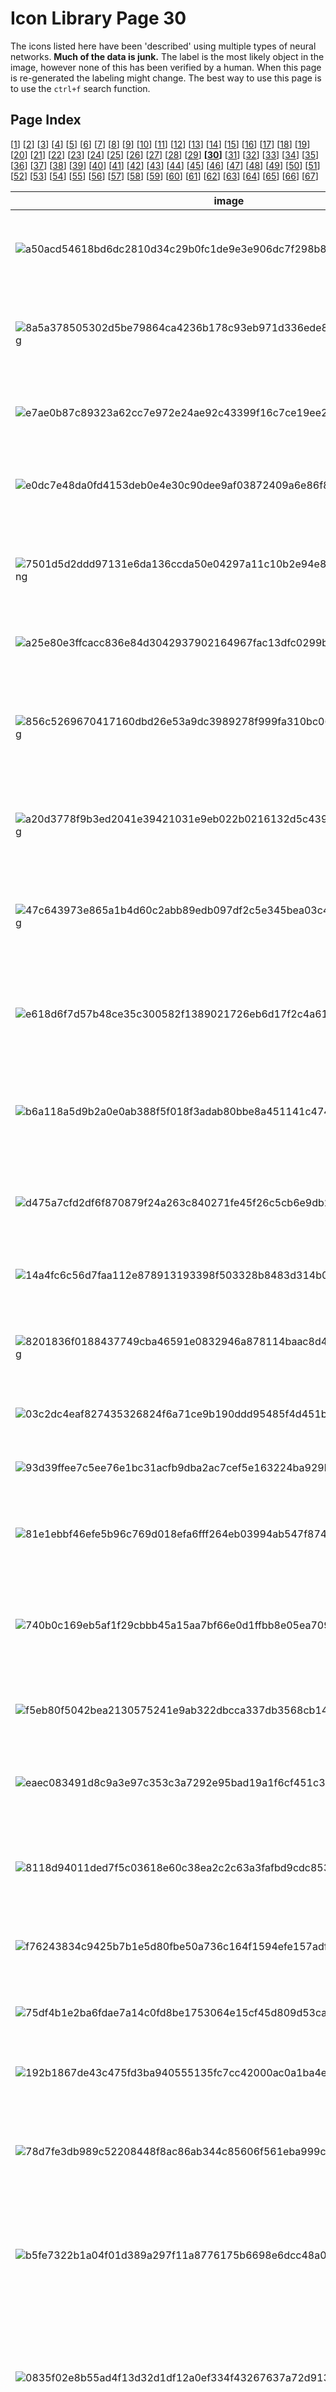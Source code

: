 # Icon Library Page 30

The icons listed here have been 'described' using multiple types of neural networks. **Much of the data is junk.** The label is the most likely object in the image, however none of this has been verified by a human. When this page is re-generated the labeling might change.
The best way to use this page is to use the `ctrl+f` search function.

## Page Index

[[1](/docs/toyo/icons/icon_library_page_01.md)] [[2](/docs/toyo/icons/icon_library_page_02.md)] [[3](/docs/toyo/icons/icon_library_page_03.md)] [[4](/docs/toyo/icons/icon_library_page_04.md)] [[5](/docs/toyo/icons/icon_library_page_05.md)] [[6](/docs/toyo/icons/icon_library_page_06.md)] [[7](/docs/toyo/icons/icon_library_page_07.md)] [[8](/docs/toyo/icons/icon_library_page_08.md)] [[9](/docs/toyo/icons/icon_library_page_09.md)] [[10](/docs/toyo/icons/icon_library_page_10.md)] [[11](/docs/toyo/icons/icon_library_page_11.md)] [[12](/docs/toyo/icons/icon_library_page_12.md)] [[13](/docs/toyo/icons/icon_library_page_13.md)] [[14](/docs/toyo/icons/icon_library_page_14.md)] [[15](/docs/toyo/icons/icon_library_page_15.md)] [[16](/docs/toyo/icons/icon_library_page_16.md)] [[17](/docs/toyo/icons/icon_library_page_17.md)] [[18](/docs/toyo/icons/icon_library_page_18.md)] [[19](/docs/toyo/icons/icon_library_page_19.md)] [[20](/docs/toyo/icons/icon_library_page_20.md)] [[21](/docs/toyo/icons/icon_library_page_21.md)] [[22](/docs/toyo/icons/icon_library_page_22.md)] [[23](/docs/toyo/icons/icon_library_page_23.md)] [[24](/docs/toyo/icons/icon_library_page_24.md)] [[25](/docs/toyo/icons/icon_library_page_25.md)] [[26](/docs/toyo/icons/icon_library_page_26.md)] [[27](/docs/toyo/icons/icon_library_page_27.md)] [[28](/docs/toyo/icons/icon_library_page_28.md)] [[29](/docs/toyo/icons/icon_library_page_29.md)] **[[30](/docs/toyo/icons/icon_library_page_30.md)]** [[31](/docs/toyo/icons/icon_library_page_31.md)] [[32](/docs/toyo/icons/icon_library_page_32.md)] [[33](/docs/toyo/icons/icon_library_page_33.md)] [[34](/docs/toyo/icons/icon_library_page_34.md)] [[35](/docs/toyo/icons/icon_library_page_35.md)] [[36](/docs/toyo/icons/icon_library_page_36.md)] [[37](/docs/toyo/icons/icon_library_page_37.md)] [[38](/docs/toyo/icons/icon_library_page_38.md)] [[39](/docs/toyo/icons/icon_library_page_39.md)] [[40](/docs/toyo/icons/icon_library_page_40.md)] [[41](/docs/toyo/icons/icon_library_page_41.md)] [[42](/docs/toyo/icons/icon_library_page_42.md)] [[43](/docs/toyo/icons/icon_library_page_43.md)] [[44](/docs/toyo/icons/icon_library_page_44.md)] [[45](/docs/toyo/icons/icon_library_page_45.md)] [[46](/docs/toyo/icons/icon_library_page_46.md)] [[47](/docs/toyo/icons/icon_library_page_47.md)] [[48](/docs/toyo/icons/icon_library_page_48.md)] [[49](/docs/toyo/icons/icon_library_page_49.md)] [[50](/docs/toyo/icons/icon_library_page_50.md)] [[51](/docs/toyo/icons/icon_library_page_51.md)] [[52](/docs/toyo/icons/icon_library_page_52.md)] [[53](/docs/toyo/icons/icon_library_page_53.md)] [[54](/docs/toyo/icons/icon_library_page_54.md)] [[55](/docs/toyo/icons/icon_library_page_55.md)] [[56](/docs/toyo/icons/icon_library_page_56.md)] [[57](/docs/toyo/icons/icon_library_page_57.md)] [[58](/docs/toyo/icons/icon_library_page_58.md)] [[59](/docs/toyo/icons/icon_library_page_59.md)] [[60](/docs/toyo/icons/icon_library_page_60.md)] [[61](/docs/toyo/icons/icon_library_page_61.md)] [[62](/docs/toyo/icons/icon_library_page_62.md)] [[63](/docs/toyo/icons/icon_library_page_63.md)] [[64](/docs/toyo/icons/icon_library_page_64.md)] [[65](/docs/toyo/icons/icon_library_page_65.md)] [[66](/docs/toyo/icons/icon_library_page_66.md)] [[67](/docs/toyo/icons/icon_library_page_67.md)] 

| image | labels |
| - | - |
| ![a50acd54618bd6dc2810d34c29b0fc1de9e3e906dc7f298b823f4a93c1e4f6df.png](/img/icons/a50acd54618bd6dc2810d34c29b0fc1de9e3e906dc7f298b823f4a93c1e4f6df.png) | hourglass, sun, nipple, safety pin, honeycomb, stopwatch, stop watch |
| ![8a5a378505302d5be79864ca4236b178c93eb971d336ede8e1e0f1233f7c32c0.png](/img/icons/8a5a378505302d5be79864ca4236b178c93eb971d336ede8e1e0f1233f7c32c0.png) | thresher, dog, thresher, chain saw, thresher, thrasher, threshing machine, chain saw, chainsaw |
| ![e7ae0b87c89323a62cc7e972e24ae92c43399f16c7ce19ee20b10850bd2cfec8.png](/img/icons/e7ae0b87c89323a62cc7e972e24ae92c43399f16c7ce19ee20b10850bd2cfec8.png) | waffle iron, person, sunscreen, panpipe, safety pin, tick |
| ![e0dc7e48da0fd4153deb0e4e30c90dee9af03872409a6e86f83271425aff9485.png](/img/icons/e0dc7e48da0fd4153deb0e4e30c90dee9af03872409a6e86f83271425aff9485.png) | sunscreen, person, nipple, oil filter, sunscreen, sunblock, sun blocker, nipple |
| ![7501d5d2ddd97131e6da136ccda50e04297a11c10b2e94e833c158b5a4245823.png](/img/icons/7501d5d2ddd97131e6da136ccda50e04297a11c10b2e94e833c158b5a4245823.png) | ocarina, cat, safety pin, Japanese spaniel, magnetic compass, chain saw, chainsaw |
| ![a25e80e3ffcacc836e84d3042937902164967fac13dfc0299b1ed31bc5abcc87.png](/img/icons/a25e80e3ffcacc836e84d3042937902164967fac13dfc0299b1ed31bc5abcc87.png) | screw, person, screw, plate rack, tick, plate rack |
| ![856c5269670417160dbd26e53a9dc3989278f999fa310bc060fc6d691842b561.png](/img/icons/856c5269670417160dbd26e53a9dc3989278f999fa310bc060fc6d691842b561.png) | waffle iron, spaceship, lotion, screw, hand-held computer, hand-held microcomputer, espresso maker |
| ![a20d3778f9b3ed2041e39421031e9eb022b0216132d5c439851e0fb48e034aa8.png](/img/icons/a20d3778f9b3ed2041e39421031e9eb022b0216132d5c439851e0fb48e034aa8.png) | pedestal, tree, nipple, pedestal, hourglass, pedestal, plinth, footstall |
| ![47c643973e865a1b4d60c2abb89edb097df2c5e345bea03c45f179d5d8b37a18.png](/img/icons/47c643973e865a1b4d60c2abb89edb097df2c5e345bea03c45f179d5d8b37a18.png) | chain saw, person, maraca, black-and-tan coonhound, comic book, ocarina, sweet potato |
| ![e618d6f7d57b48ce35c300582f1389021726eb6d17f2c4a61d777aef4099e9e4.png](/img/icons/e618d6f7d57b48ce35c300582f1389021726eb6d17f2c4a61d777aef4099e9e4.png) | digital watch, person, nipple, magnetic compass, safety pin, pick, plectrum, plectron |
| ![b6a118a5d9b2a0e0ab388f5f018f3adab80bbe8a451141c474594c1d741797b9.png](/img/icons/b6a118a5d9b2a0e0ab388f5f018f3adab80bbe8a451141c474594c1d741797b9.png) | espresso maker, person, chain saw, waffle iron, chain saw, chainsaw, chain saw, chainsaw |
| ![d475a7cfd2df6f870879f24a263c840271fe45f26c5cb6e9db23e3d1be7fed79.png](/img/icons/d475a7cfd2df6f870879f24a263c840271fe45f26c5cb6e9db23e3d1be7fed79.png) | maraca, person, maraca, chime, letter opener, paper knife, paperknife, tick |
| ![14a4fc6c56d7faa112e878913193398f503328b8483d314b0d8cc009398af2f9.png](/img/icons/14a4fc6c56d7faa112e878913193398f503328b8483d314b0d8cc009398af2f9.png) | Windsor tie, phone, nipple, Windsor tie, safety pin, Windsor tie |
| ![8201836f0188437749cba46591e0832946a878114baac8d41a4b9471c529ad4f.png](/img/icons/8201836f0188437749cba46591e0832946a878114baac8d41a4b9471c529ad4f.png) | throne, person, nipple, stopwatch, bearskin, busby, shako, throne |
| ![03c2dc4eaf827435326824f6a71ce9b190ddd95485f4d451b6fce9c3b1c77cfc.png](/img/icons/03c2dc4eaf827435326824f6a71ce9b190ddd95485f4d451b6fce9c3b1c77cfc.png) | oboe, tree, screw, whistle, quill, quill pen, screw |
| ![93d39ffee7c5ee76e1bc31acfb9dba2ac7cef5e163224ba929b7e4f8eb619a9c.png](/img/icons/93d39ffee7c5ee76e1bc31acfb9dba2ac7cef5e163224ba929b7e4f8eb619a9c.png) | spotlight, sun, punching bag, lemon, maraca, ping-pong ball |
| ![81e1ebbf46efe5b96c769d018efa6fff264eb03994ab547f874a333c77c34599.png](/img/icons/81e1ebbf46efe5b96c769d018efa6fff264eb03994ab547f874a333c77c34599.png) | Windsor tie, tree, analog clock, safety pin, magnetic compass, safety pin |
| ![740b0c169eb5af1f29cbbb45a15aa7bf66e0d1ffbb8e05ea709af0ba9dabf9e3.png](/img/icons/740b0c169eb5af1f29cbbb45a15aa7bf66e0d1ffbb8e05ea709af0ba9dabf9e3.png) | folding chair, dog, Kerry blue terrier, affenpinscher, German short-haired pointer, otterhound, otter hound |
| ![f5eb80f5042bea2130575241e9ab322dbcca337db3568cb14cbb9de41dfdb23d.png](/img/icons/f5eb80f5042bea2130575241e9ab322dbcca337db3568cb14cbb9de41dfdb23d.png) | waffle iron, person, waffle iron, maraca, pickelhaube, Windsor tie |
| ![eaec083491d8c9a3e97c353c3a7292e95bad19a1f6cf451c330d65c2cc726ffc.png](/img/icons/eaec083491d8c9a3e97c353c3a7292e95bad19a1f6cf451c330d65c2cc726ffc.png) | plate rack, cat, combination lock, loupe, pick, plectrum, plectron, neck brace |
| ![8118d94011ded7f5c03618e60c38ea2c2c63a3fafbd9cdc8533c51a6feb42d99.png](/img/icons/8118d94011ded7f5c03618e60c38ea2c2c63a3fafbd9cdc8533c51a6feb42d99.png) | pedestal, phone, loupe, pedestal, pedestal, plinth, footstall, pedestal, plinth, footstall |
| ![f76243834c9425b7b1e5d80fbe50a736c164f1594efe157adfa44d603348c985.png](/img/icons/f76243834c9425b7b1e5d80fbe50a736c164f1594efe157adfa44d603348c985.png) | maze, tree, book jacket, maze, maze, labyrinth, maze, labyrinth |
| ![75df4b1e2ba6fdae7a14c0fd8be1753064e15cf45d809d53ca32d67a47601eac.png](/img/icons/75df4b1e2ba6fdae7a14c0fd8be1753064e15cf45d809d53ca32d67a47601eac.png) | bearskin, person, milk can, bearskin, torch, waffle iron |
| ![192b1867de43c475fd3ba940555135fc7cc42000ac0a1ba4eef0f1f1986ae473.png](/img/icons/192b1867de43c475fd3ba940555135fc7cc42000ac0a1ba4eef0f1f1986ae473.png) | Windsor tie, person, packet, lotion, ski, packet |
| ![78d7fe3db989c52208448f8ac86ab344c85606f561eba999c07002df0a5ce80f.png](/img/icons/78d7fe3db989c52208448f8ac86ab344c85606f561eba999c07002df0a5ce80f.png) | spotlight, person, thresher, table lamp, stopwatch, stop watch, stopwatch, stop watch |
| ![b5fe7322b1a04f01d389a297f11a8776175b6698e6dcc48a097d3f39c2473311.png](/img/icons/b5fe7322b1a04f01d389a297f11a8776175b6698e6dcc48a097d3f39c2473311.png) | assault rifle, person, spatula, spatula, revolver, six-gun, six-shooter, spatula |
| ![0835f02e8b55ad4f13d32d1df12a0ef334f43267637a72d913368084765672d8.png](/img/icons/0835f02e8b55ad4f13d32d1df12a0ef334f43267637a72d913368084765672d8.png) | maraca, sun, thresher, maraca, thresher, thrasher, threshing machine, thresher, thrasher, threshing machine |
| ![7c361ec0677173cda0c74591a2ec3cb705de997948a1e71ec2ab5934ec0349c1.png](/img/icons/7c361ec0677173cda0c74591a2ec3cb705de997948a1e71ec2ab5934ec0349c1.png) | power drill, cat, wall clock, power drill, chain saw, chainsaw, power drill |
| ![d3d71a2715604012fffc61a450018e46086529c203f5a26010473b1a82065482.png](/img/icons/d3d71a2715604012fffc61a450018e46086529c203f5a26010473b1a82065482.png) | screen, tree, digital clock, whistle, pick, plectrum, plectron, safety pin |
| ![e7804c832795c42aa3436c8901f33a7b11ff19705fe709d889fc13d7d7f95154.png](/img/icons/e7804c832795c42aa3436c8901f33a7b11ff19705fe709d889fc13d7d7f95154.png) | studio couch, person, panpipe, panpipe, panpipe, pandean pipe, syrinx, panpipe, pandean pipe, syrinx |
| ![7745846d43434ff4a8f6918f2397ff6891e77b1fca4ad674176c2bbf81a51a98.png](/img/icons/7745846d43434ff4a8f6918f2397ff6891e77b1fca4ad674176c2bbf81a51a98.png) | panpipe, flower, panpipe, whistle, panpipe, pandean pipe, syrinx, panpipe, pandean pipe, syrinx |
| ![441ec5de292e398dea0eade8370c32396c90d80e1785d1833ec0ef041fef1b96.png](/img/icons/441ec5de292e398dea0eade8370c32396c90d80e1785d1833ec0ef041fef1b96.png) | hourglass, phone, screen, ballpoint, web site, website, internet site, site, spatula |
| ![e8df57daca27a88b7c1cb5a102c74c02f374a10ff56accfb7b8549afdc636c51.png](/img/icons/e8df57daca27a88b7c1cb5a102c74c02f374a10ff56accfb7b8549afdc636c51.png) | sunscreen, person, sunscreen, maraca, sunscreen, sunblock, sun blocker, sunscreen, sunblock, sun blocker |
| ![2da59612382fbfc808e407976fb8266f84cabfe08e17289a6564cdd5703c79fc.png](/img/icons/2da59612382fbfc808e407976fb8266f84cabfe08e17289a6564cdd5703c79fc.png) | can opener, person, book jacket, digital clock, chain saw, chainsaw, chain saw, chainsaw |
| ![ec79c7660e08d919c8f5077cbb55ce6bea781421f67df18a1f67cb83b8242151.png](/img/icons/ec79c7660e08d919c8f5077cbb55ce6bea781421f67df18a1f67cb83b8242151.png) | maraca, person, analog clock, plunger, stopwatch, stop watch, analog clock |
| ![fd885cd779009a82aa81594cfe7e5fbe316cc8859889e39bfad304b18a5d9077.png](/img/icons/fd885cd779009a82aa81594cfe7e5fbe316cc8859889e39bfad304b18a5d9077.png) | plate rack, phone, plate rack, gong, thresher, thrasher, threshing machine, thresher, thrasher, threshing machine |
| ![9bbc77be5a200a218be8bb52c68d3819c1630adbbacbbe39f3a2f186651a6d59.png](/img/icons/9bbc77be5a200a218be8bb52c68d3819c1630adbbacbbe39f3a2f186651a6d59.png) | lotion, tree, nipple, pick, maraca, stopwatch, stop watch |
| ![65fc35305d87b87a90b03ad4d40d03e48e4362eb24f29d3c5b530c865e6bfcf4.png](/img/icons/65fc35305d87b87a90b03ad4d40d03e48e4362eb24f29d3c5b530c865e6bfcf4.png) | whistle, person, can opener, whistle, whistle, stopwatch, stop watch |
| ![4829cfac864328a6940e2aad755f51c7d6a46af1cc822ee5d186095656685ee0.png](/img/icons/4829cfac864328a6940e2aad755f51c7d6a46af1cc822ee5d186095656685ee0.png) | bolo tie, tree, pick, gyromitra, custard apple, electric ray, crampfish, numbfish, torpedo |
| ![5baf46befb6c7ce11c6c094ea15b142f92aeca72c5f46cb10f9b1910e02d1eea.png](/img/icons/5baf46befb6c7ce11c6c094ea15b142f92aeca72c5f46cb10f9b1910e02d1eea.png) | thresher, person, sunscreen, pill bottle, pick, plectrum, plectron, chain saw, chainsaw |
| ![ac8208ba978d334c38ee6131143e8a0d4f8de922cc15e7e9bfc9372861b88c02.png](/img/icons/ac8208ba978d334c38ee6131143e8a0d4f8de922cc15e7e9bfc9372861b88c02.png) | plate rack, tree, wall clock, hourglass, oil filter, barrel, cask |
| ![2028b5ff34fa5d6a6d15156f8dee5ffc80f3b1f37deb9b898dfcc37b1f03696d.png](/img/icons/2028b5ff34fa5d6a6d15156f8dee5ffc80f3b1f37deb9b898dfcc37b1f03696d.png) | panpipe, tree, pretzel, muzzle, panpipe, pandean pipe, syrinx, panpipe, pandean pipe, syrinx |
| ![b84dea01fd7a1f5b5855881bbb692039395d70b2df15aacf2e566c67d23dc0ea.png](/img/icons/b84dea01fd7a1f5b5855881bbb692039395d70b2df15aacf2e566c67d23dc0ea.png) | pill bottle, tree, sunscreen, whistle, torch, packet |
| ![4f30af29d2a34bec710859c646858b7814e02c19021ca578fce8a74638c33c11.png](/img/icons/4f30af29d2a34bec710859c646858b7814e02c19021ca578fce8a74638c33c11.png) | sunscreen, tree, packet, safety pin, ski, packet |
| ![68dcffaff250cde881c7a800f164810f5bb250b824052c0967d21cd2e414a7f3.png](/img/icons/68dcffaff250cde881c7a800f164810f5bb250b824052c0967d21cd2e414a7f3.png) | maraca, person, maraca, maraca, whistle, maraca |
| ![552d06e76ad5f1a75e144b8d26901c058d265561fdf63312012d9b4b07b1d470.png](/img/icons/552d06e76ad5f1a75e144b8d26901c058d265561fdf63312012d9b4b07b1d470.png) | binoculars, person, oil filter, knee pad, analog clock, bulletproof vest |
| ![a6c75366ac4d3a92d7a1a3c07a17d421f4bfcaa978cd9c0e44a11a15c91e80f2.png](/img/icons/a6c75366ac4d3a92d7a1a3c07a17d421f4bfcaa978cd9c0e44a11a15c91e80f2.png) | hand-held computer, sun, combination lock, switch, sunscreen, sunblock, sun blocker, ping-pong ball |
| ![825b9eb0dca42287408ce91c17fc70266330d200d5f510f462642ebfa296273b.png](/img/icons/825b9eb0dca42287408ce91c17fc70266330d200d5f510f462642ebfa296273b.png) | maraca, person, banded gecko, pool table, oboe, hautboy, hautbois, chain saw, chainsaw |
| ![e68ee885a73cd8b69241fe8ca6a6f58c783cde75a4c0e67e8a798312003fac4c.png](/img/icons/e68ee885a73cd8b69241fe8ca6a6f58c783cde75a4c0e67e8a798312003fac4c.png) | frying pan, person, barometer, loupe, loupe, jeweler's loupe, ocarina, sweet potato |
| ![5561f24895a5762cc01c39e3dcb79b1b297524aa7dc2b0e0861e45d18a00415a.png](/img/icons/5561f24895a5762cc01c39e3dcb79b1b297524aa7dc2b0e0861e45d18a00415a.png) | chain saw, phone, chain saw, ocarina, chain saw, chainsaw, chain saw, chainsaw |
| ![87c1d50c2eb34680cc679ec5a6cb746360fb289affe3d0166327e853b297c935.png](/img/icons/87c1d50c2eb34680cc679ec5a6cb746360fb289affe3d0166327e853b297c935.png) | sunscreen, person, muzzle, ocarina, ocarina, sweet potato, packet |
| ![f84040486568dc7dc95915a57de049d2ff339743eccb5d6aa33cb1a42585ed31.png](/img/icons/f84040486568dc7dc95915a57de049d2ff339743eccb5d6aa33cb1a42585ed31.png) | chain saw, person, hatchet, spatula, spatula, chain saw, chainsaw |
| ![ee4316c2365052b9fad407352672f3edc247e895b4238bd01813a00fbd8ce84a.png](/img/icons/ee4316c2365052b9fad407352672f3edc247e895b4238bd01813a00fbd8ce84a.png) | hourglass, person, Petri dish, Windsor tie, pick, plectrum, plectron, plate rack |
| ![cf4194b9baf782cb533f9fbdd10445433a7c7b28286767f40f90f6e8c7db4b7a.png](/img/icons/cf4194b9baf782cb533f9fbdd10445433a7c7b28286767f40f90f6e8c7db4b7a.png) | digital clock, person, digital clock, studio couch, pick, plectrum, plectron, scoreboard |
| ![ac9c108f5064223fa1109d10258975a709ed5ef63f3ddf30b6d3c871cbda7175.png](/img/icons/ac9c108f5064223fa1109d10258975a709ed5ef63f3ddf30b6d3c871cbda7175.png) | magnetic compass, dog, magnetic compass, hand-held computer, magnetic compass, stopwatch, stop watch |
| ![40c63de0534f63063265b77d32d47a268a1fc3b59a61e1a3b1fd577a798946d5.png](/img/icons/40c63de0534f63063265b77d32d47a268a1fc3b59a61e1a3b1fd577a798946d5.png) | ocarina, person, face powder, ocarina, gibbon, Hylobates lar, packet |
| ![e7b7f784640cdf641ead2b8f70266a214a639ca555d747b35fac70f665b721aa.png](/img/icons/e7b7f784640cdf641ead2b8f70266a214a639ca555d747b35fac70f665b721aa.png) | power drill, person, sunscreen, safety pin, chain saw, chainsaw, stopwatch, stop watch |
| ![6e386b3a62f1c4d9660f5ea6a4d4f32e6ea9a519188c7c0ff5cf87ec9d1a3e7b.png](/img/icons/6e386b3a62f1c4d9660f5ea6a4d4f32e6ea9a519188c7c0ff5cf87ec9d1a3e7b.png) | letter opener, person, analog clock, matchstick, letter opener, paper knife, paperknife, folding chair |
| ![f95d2c617501fb54e0efbce98ee088b71363d45dc895e2ebe564371b0466fa23.png](/img/icons/f95d2c617501fb54e0efbce98ee088b71363d45dc895e2ebe564371b0466fa23.png) | slot, person, ocarina, stopwatch, shield, buckler, packet |
| ![6ab024ec378f9b9e2bd6527b961e85d9123514cdd6d461af94992d85663d02b7.png](/img/icons/6ab024ec378f9b9e2bd6527b961e85d9123514cdd6d461af94992d85663d02b7.png) | starfish, person, Windsor tie, whistle, maraca, starfish, sea star |
| ![4ec4170c26925cba85f74799b94c702c6bc63d19cc5e5c0cfe87d4522bb3218e.png](/img/icons/4ec4170c26925cba85f74799b94c702c6bc63d19cc5e5c0cfe87d4522bb3218e.png) | chain saw, person, whistle, whistle, safety pin, chain saw, chainsaw |
| ![01f0fa62c3e1e6126617dc8cf0e3d4502562528b46013b930eb0c9a80b277d2d.png](/img/icons/01f0fa62c3e1e6126617dc8cf0e3d4502562528b46013b930eb0c9a80b277d2d.png) | modem, tree, modem, lotion, bearskin, busby, shako, hair spray |
| ![e8aaf5eae8d479f935fff72ce1115ada16c49f664ca70ca9e42cd3aeae0e3fa5.png](/img/icons/e8aaf5eae8d479f935fff72ce1115ada16c49f664ca70ca9e42cd3aeae0e3fa5.png) | muzzle, person, panpipe, throne, panpipe, pandean pipe, syrinx, chain saw, chainsaw |
| ![1b6be2ad8db97542da1890e91fe7186ccc5211213c0d834b88b35313827c92d7.png](/img/icons/1b6be2ad8db97542da1890e91fe7186ccc5211213c0d834b88b35313827c92d7.png) | folding chair, person, loupe, chime, gong, tam-tam, tripod |
| ![b968b0dd78f9709333b649664fc0afd1478a6022c5ae783262274ea93611bcc1.png](/img/icons/b968b0dd78f9709333b649664fc0afd1478a6022c5ae783262274ea93611bcc1.png) | oboe, person, oboe, screw, hatchet, oboe, hautboy, hautbois |
| ![9e9e9a33302de6157aab5142c07f206765f9cf6a3afafcc4a31ba2d23f2656bb.png](/img/icons/9e9e9a33302de6157aab5142c07f206765f9cf6a3afafcc4a31ba2d23f2656bb.png) | combination lock, person, oil filter, pick, chain saw, chainsaw, analog clock |
| ![2dbb660309c366b6b1451d79230470c011613fbd0db0103645478995331c036b.png](/img/icons/2dbb660309c366b6b1451d79230470c011613fbd0db0103645478995331c036b.png) | waffle iron, cat, chain saw, panpipe, mousetrap, chain saw, chainsaw |
| ![06e2573533b7d8352a7fbecfe52f7dcd2aa7dc816c2db9d083f335be47a3819d.png](/img/icons/06e2573533b7d8352a7fbecfe52f7dcd2aa7dc816c2db9d083f335be47a3819d.png) | Windsor tie, person, wall clock, knee pad, screw, stopwatch, stop watch |
| ![1c5252a1250f9e3c53e93240a50c919c0aedbaaafc4edd3663978a94e2779b20.png](/img/icons/1c5252a1250f9e3c53e93240a50c919c0aedbaaafc4edd3663978a94e2779b20.png) | waffle iron, flower, chain mail, Windsor tie, shield, buckler, throne |
| ![79d6a5a96a3fae5fd06e6630cf8bbd315f71e118206732083fc9ed33df94e61c.png](/img/icons/79d6a5a96a3fae5fd06e6630cf8bbd315f71e118206732083fc9ed33df94e61c.png) | oil filter, person, Band Aid, ocarina, oil filter, oil filter |
| ![35006c4161fa386bb6f8bf71a779ac4fd15afa0666768d9a626f2badb97cd0cf.png](/img/icons/35006c4161fa386bb6f8bf71a779ac4fd15afa0666768d9a626f2badb97cd0cf.png) | Windsor tie, tree, spatula, Windsor tie, spatula, stopwatch, stop watch |
| ![395f233f17079b7a2f5ab947ff84669e19bfeab0fc47852d723a6784aa9b90ab.png](/img/icons/395f233f17079b7a2f5ab947ff84669e19bfeab0fc47852d723a6784aa9b90ab.png) | spatula, phone, digital clock, spatula, web site, website, internet site, site, stopwatch, stop watch |
| ![91898d2a65eeca81c1ac9b71708c224f7f38791945cda9b03a41aa0f2bbbfe14.png](/img/icons/91898d2a65eeca81c1ac9b71708c224f7f38791945cda9b03a41aa0f2bbbfe14.png) | Windsor tie, flower, ocarina, electric fan, Windsor tie, Windsor tie |
| ![6c6c5f640d8f64ca63339c7cea017a90a5bc36a543529f84d92e40909d36c802.png](/img/icons/6c6c5f640d8f64ca63339c7cea017a90a5bc36a543529f84d92e40909d36c802.png) | analog clock, person, pick, pick, chain saw, chainsaw, analog clock |
| ![cfc9d6fd3f0337c97e67550e36d8d5f46810762686c8aee57e6a45ad54ed7a85.png](/img/icons/cfc9d6fd3f0337c97e67550e36d8d5f46810762686c8aee57e6a45ad54ed7a85.png) | prayer rug, tree, prayer rug, prayer rug, velvet, prayer rug, prayer mat |
| ![d37858fab758293a3028b4cf96c02f576ee95b9ae8cb1554c3ab9c6ea583e74d.png](/img/icons/d37858fab758293a3028b4cf96c02f576ee95b9ae8cb1554c3ab9c6ea583e74d.png) | tobacco shop, person, nipple, croquet ball, panpipe, pandean pipe, syrinx, packet |
| ![906f7171d4800f339f5b2f36eb747759dd6d5db78d3a589b8ee8c9413436288b.png](/img/icons/906f7171d4800f339f5b2f36eb747759dd6d5db78d3a589b8ee8c9413436288b.png) | chiffonier, tree, ski, chain saw, safety pin, ski |
| ![59d2807eb58fd54b73b7b57cd386a7c1977ae104e6baacf339119a41a4e13364.png](/img/icons/59d2807eb58fd54b73b7b57cd386a7c1977ae104e6baacf339119a41a4e13364.png) | tobacco shop, spaceship, slot, slide rule, jersey, T-shirt, tee shirt, packet |
| ![597c7feb76dc3455af53bb2c3007ee87db7514054635c926681b912ccb27dc98.png](/img/icons/597c7feb76dc3455af53bb2c3007ee87db7514054635c926681b912ccb27dc98.png) | fire screen, phone, throne, oil filter, throne, throne |
| ![5ec78f3aef5949ea1e39cb915a53c4ab522fe8e01facfd6222bbaf570eafb9ae.png](/img/icons/5ec78f3aef5949ea1e39cb915a53c4ab522fe8e01facfd6222bbaf570eafb9ae.png) | fire screen, phone, throne, bearskin, fire screen, fireguard, throne |
| ![34d40b9e796f08fe478a2e7509f5397038c1bb8d337efcb60f606b9b195b25d9.png](/img/icons/34d40b9e796f08fe478a2e7509f5397038c1bb8d337efcb60f606b9b195b25d9.png) | hand-held computer, phone, safe, oil filter, hand-held computer, hand-held microcomputer, rotisserie |
| ![66fc4638d4338688b7df3d5fd6f62197fb83d4f8e856e804549d3c257fadc3ca.png](/img/icons/66fc4638d4338688b7df3d5fd6f62197fb83d4f8e856e804549d3c257fadc3ca.png) | spatula, person, hair spray, punching bag, pick, plectrum, plectron, bolo tie, bolo, bola tie, bola |
| ![83f4307769465aa195cd5a19b4ea2a6b90bdebc83c17632e567be9da142ecc97.png](/img/icons/83f4307769465aa195cd5a19b4ea2a6b90bdebc83c17632e567be9da142ecc97.png) | whistle, person, analog clock, punching bag, stopwatch, stop watch, hourglass |
| ![0c9745d89f9b3cb5cf73d8d43a49e81e6241421e126c9aaf6a941b551cc24f97.png](/img/icons/0c9745d89f9b3cb5cf73d8d43a49e81e6241421e126c9aaf6a941b551cc24f97.png) | nipple, person, nipple, ocarina, golden retriever, cleaver, meat cleaver, chopper |
| ![248e33ce299372b7e2c56595fdafc6a9f2511fbece2c0193495a9578a5b841c5.png](/img/icons/248e33ce299372b7e2c56595fdafc6a9f2511fbece2c0193495a9578a5b841c5.png) | face powder, person, bearskin, frying pan, pick, plectrum, plectron, bearskin, busby, shako |
| ![d9e3806c65e3b55525b7d352dc97f19819c83aa820b626425c2b41455895322a.png](/img/icons/d9e3806c65e3b55525b7d352dc97f19819c83aa820b626425c2b41455895322a.png) | throne, phone, nipple, thresher, tick, thresher, thrasher, threshing machine |
| ![6045c7b31499a20a38074b8afc8f42a2a861fcf418b27d1294cc276bea187395.png](/img/icons/6045c7b31499a20a38074b8afc8f42a2a861fcf418b27d1294cc276bea187395.png) | plunger, person, plunger, plunger, hourglass, plunger, plumber's helper |
| ![421dd79aac4d28eb0c59559faa9bc9003ac5f7deb20528acd022908b1c5411bf.png](/img/icons/421dd79aac4d28eb0c59559faa9bc9003ac5f7deb20528acd022908b1c5411bf.png) | spatula, phone, chain saw, spatula, chain saw, chainsaw, chain saw, chainsaw |
| ![7df9f5290a3330d74a39df23ab6c7c18884aa0eb9a6abbb5ac370fdf730aa623.png](/img/icons/7df9f5290a3330d74a39df23ab6c7c18884aa0eb9a6abbb5ac370fdf730aa623.png) | nipple, person, Petri dish, Petri dish, pick, plectrum, plectron, wall clock |
| ![ada6f7fa51536db9b6604c92066cc8f09259fb711e909e4221dba8cefb98c323.png](/img/icons/ada6f7fa51536db9b6604c92066cc8f09259fb711e909e4221dba8cefb98c323.png) | plate rack, phone, digital watch, chiffonier, slide rule, slipstick, sunscreen, sunblock, sun blocker |
| ![1f5018e8dfd14644e597cc658c020b34d371633a5f636169175d929bb59546b5.png](/img/icons/1f5018e8dfd14644e597cc658c020b34d371633a5f636169175d929bb59546b5.png) | frying pan, sun, maraca, plunger, analog clock, analog clock |
| ![c937ae951c59ac3b7113879ba3421aac2cdb1e79f9efa75310c8d7435037c0a9.png](/img/icons/c937ae951c59ac3b7113879ba3421aac2cdb1e79f9efa75310c8d7435037c0a9.png) | lighter, phone, guillotine, lighter, digital clock, hair spray |
| ![297ff81105934f24434280fdb4ee128ed9fa44b73071ff99ab265330fc88ebee.png](/img/icons/297ff81105934f24434280fdb4ee128ed9fa44b73071ff99ab265330fc88ebee.png) | corn, sun, honeycomb, eggnog, Petri dish, corn |
| ![a4b77ba75f622e6ce16d64ae5101fac3c994265c2b530640e04893445a1d0742.png](/img/icons/a4b77ba75f622e6ce16d64ae5101fac3c994265c2b530640e04893445a1d0742.png) | maraca, sun, pick, nematode, pick, plectrum, plectron, whistle |
| ![a42658e6173ef440dd77edb7c42bb8870c1d73c7c77aab18e613143b3939c29b.png](/img/icons/a42658e6173ef440dd77edb7c42bb8870c1d73c7c77aab18e613143b3939c29b.png) | sunscreen, phone, maraca, maraca, ocarina, sweet potato, maraca |
| ![7135e2317abcc5aaea5f1085ed058dc8c8fad8fa366242d09d062d7ea6002d63.png](/img/icons/7135e2317abcc5aaea5f1085ed058dc8c8fad8fa366242d09d062d7ea6002d63.png) | sunscreen, phone, maraca, maraca, ocarina, sweet potato, maraca |
| ![a7e85a81916701a47d3fc45a5b337a2f6612ccf0c983c007b685ab9586d667ef.png](/img/icons/a7e85a81916701a47d3fc45a5b337a2f6612ccf0c983c007b685ab9586d667ef.png) | analog clock, person, digital clock, ocarina, pick, plectrum, plectron, pick, plectrum, plectron |
| ![0c81b7d76adbe04b93b6eec676eb102d19e7d839035875753a0397494003b797.png](/img/icons/0c81b7d76adbe04b93b6eec676eb102d19e7d839035875753a0397494003b797.png) | plunger, person, jersey, analog clock, chain saw, chainsaw, analog clock |
| ![c22ff2693a1c1acf09c8b0ecfe3331a9498438102a3f124cb9d3fffb71fa68a8.png](/img/icons/c22ff2693a1c1acf09c8b0ecfe3331a9498438102a3f124cb9d3fffb71fa68a8.png) | analog clock, person, safe, sunscreen, nipple, chain saw, chainsaw |
| ![51f4d6d23d17b92c87603559029271724bb424522c0ea751224b9ffaa131aaab.png](/img/icons/51f4d6d23d17b92c87603559029271724bb424522c0ea751224b9ffaa131aaab.png) | safety pin, person, safety pin, ocarina, book jacket, dust cover, dust jacket, dust wrapper, pick, plectrum, plectron |

